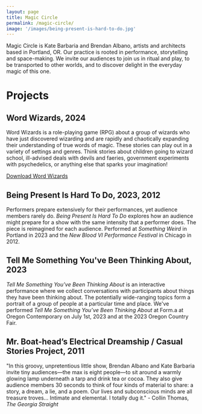 ```yaml
---
layout: page
title: Magic Circle
permalink: /magic-circle/
image: '/images/being-present-is-hard-to-do.jpg'
---
```


Magic Circle is Kate Barbaria and Brendan Albano, artists and architects based in Portland, OR. Our practice is rooted in performance, storytelling and space-making. We invite our audiences to join us in ritual and play, to be transported to other worlds, and to discover delight in the everyday magic of this one.

# Projects

## Word Wizards, 2024

Word Wizards is a role-playing game (RPG) about a group of wizards who have just discovered wizarding and are rapidly and chaotically expanding their understanding of true words of magic. These stories can play out in a variety of settings and genres. Think stories about children going to wizard school, ill-advised deals with devils and faeries, government experiments with psychedelics, or anything else that sparks your imagination!

[Download Word Wizards](https://brendanalbano.itch.io/word-wizards)

## Being Present Is Hard To Do, 2023, 2012

Performers prepare extensively for their performances, yet audience members rarely do. *Being Present Is Hard To Do* explores how an audience might prepare for a show with the same intensity that a performer does. The piece is reimagined for each audience. Performed at *Something Weird* in Portland in 2023 and the *New Blood VI Performance Festival* in Chicago in 2012.

## Tell Me Something You've Been Thinking About, 2023

*Tell Me Something You’ve Been Thinking About* is an interactive performance where we collect conversations with participants about things they have been thinking about. The potentially wide-ranging topics form a portrait of a group of people at a particular time and place. We've performed *Tell Me Something You’ve Been Thinking About* at Form.a at Oregon Contemporary on July 1st, 2023 and at the 2023 Oregon Country Fair.

## Mr. Boat-head’s Electrical Dreamship / Casual Stories Project, 2011

"In this groovy, unpretentious little show, Brendan Albano and Kate Barbaria invite tiny audiences—the max is eight people—to sit around a warmly glowing lamp underneath a tarp and drink tea or cocoa. They also give audience members 30 seconds to think of four kinds of material to share: a story, a dream, a lie, and a poem. Our lives and subconscious minds are all treasure troves... Intimate and elemental. I totally dug it." - Collin Thomas, *The Georgia Straight*